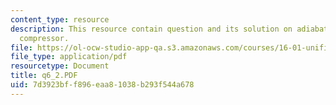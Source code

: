 ```yaml
---
content_type: resource
description: This resource contain question and its solution on adiabatic steady flow
  compressor.
file: https://ol-ocw-studio-app-qa.s3.amazonaws.com/courses/16-01-unified-engineering-i-ii-iii-iv-fall-2005-spring-2006/7d3923bff896eaa81038b293f544a678_q6_2.PDF
file_type: application/pdf
resourcetype: Document
title: q6_2.PDF
uid: 7d3923bf-f896-eaa8-1038-b293f544a678
---
```

